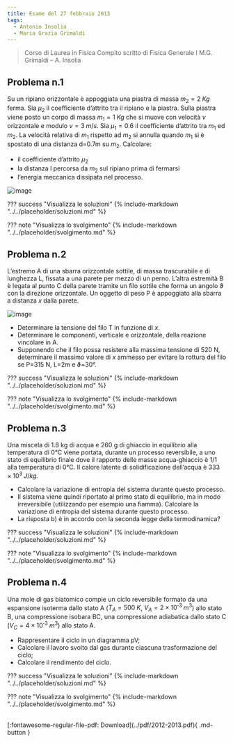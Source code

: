 ```yaml
---
title: Esame del 27 febbraio 2013
tags:
  - Antonio Insolia
  - Maria Grazia Grimaldi
---
```


>Corso di Laurea in Fisica
Compito scritto di Fisica Generale I
M.G. Grimaldi – A. Insolia

## Problema n.1
Su un ripiano orizzontale è appoggiata una piastra di massa $m_2=2 \; Kg$ ferma. Sia $µ_2$ il coefficiente d’attrito tra il ripiano e la piastra. Sulla piastra viene posto un corpo di massa $m_1=1 \; Kg$ che si muove con velocità $v$ orizzontale e modulo $v=3 \; m/s$. Sia $µ_1=0.6$ il coefficiente d’attrito tra $m_1$ ed $m_2$. La velocità relativa di $m_1$ rispetto ad $m_2$ si annulla quando $m_1$ si è spostato di una distanza d=0.7m su $m_2$. Calcolare:

- il coefficiente d’attrito $µ_2$
- la distanza l percorsa da $m_2$ sul ripiano prima di fermarsi
- l’energia meccanica dissipata nel processo.

![image](https://user-images.githubusercontent.com/77018886/153292819-463acb2f-4b8e-4eb5-9dad-39fdcf598023.png)

??? success "Visualizza le soluzioni"
    {% include-markdown "../../placeholder/soluzioni.md" %}

??? note "Visualizza lo svolgimento"
    {% include-markdown "../../placeholder/svolgimento.md" %}

## Problema n.2
L’estremo A di una sbarra orizzontale sottile, di massa trascurabile e di lunghezza L, fissata a una parete per mezzo di un perno. L’altra estremità B è legata al punto C della parete tramite un filo sottile che forma un angolo ϑ con la direzione orizzontale. Un oggetto di peso P è appoggiato alla sbarra a distanza $x$ dalla parete.

![image](https://user-images.githubusercontent.com/77018886/153292859-ee676505-ad5a-4f15-9ea6-c4311e3abfec.png)

- Determinare la tensione del filo T in funzione di $x$.
- Determinare le componenti, verticale e orizzontale, della reazione vincolare in A.
- Supponendo che il filo possa resistere alla massima tensione di 520 N, determinare il massimo valore di $x$ ammesso per evitare la rottura del filo se P=315 N, L=2m e ϑ=30°.

??? success "Visualizza le soluzioni"
    {% include-markdown "../../placeholder/soluzioni.md" %}

??? note "Visualizza lo svolgimento"
    {% include-markdown "../../placeholder/svolgimento.md" %}

## Problema n.3
Una miscela di 1.8 kg di acqua e 260 g di ghiaccio in equilibrio alla temperatura di 0°C viene portata, durante un processo reversibile, a uno stato di equilibrio finale dove il rapporto delle masse acqua‐ghiaccio è 1/1 alla temperatura di 0°C. Il calore latente di solidificazione dell’acqua è $333 × 10^3 \; J/kg$.

- Calcolare la variazione di entropia del sistema durante questo processo.
- Il sistema viene quindi riportato al primo stato di equilibrio, ma in modo irreversibile (utilizzando per esempio una fiamma). Calcolare la variazione di entropia del sistema durante questo processo.
- La risposta b) è in accordo con la seconda legge della termodinamica?

??? success "Visualizza le soluzioni"
    {% include-markdown "../../placeholder/soluzioni.md" %}

??? note "Visualizza lo svolgimento"
    {% include-markdown "../../placeholder/svolgimento.md" %}

## Problema n.4
Una mole di gas biatomico compie un ciclo reversibile formato da una espansione isoterma dallo stato A ($T_A=500 \; K$, $V_A= 2 × 10^{‐3} \; m^3$) allo stato B, una compressione isobara BC, una compressione adiabatica dallo stato C ($V_C = 4 × 10^{‐3} \; m^3$) allo stato A.

- Rappresentare il ciclo in un diagramma pV;
- Calcolare il lavoro svolto dal gas durante ciascuna trasformazione del ciclo;
- Calcolare il rendimento del ciclo.

??? success "Visualizza le soluzioni"
    {% include-markdown "../../placeholder/soluzioni.md" %}

??? note "Visualizza lo svolgimento"
    {% include-markdown "../../placeholder/svolgimento.md" %}

<br>
[:fontawesome-regular-file-pdf: Download](../pdf/2012-2013.pdf){ .md-button }